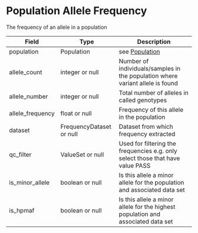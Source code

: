 # Population Allele Frequency

The frequency of an allele in a population

| Field             | Type            | Description
|-------------------|-----------------|---------------------
| population        | Population      | see [Population](./population.md)
| allele_count      | integer or null | Number of individuals/samples in the population where variant allele is found
| allele_number     | integer or null | Total number of alleles in called genotypes
| allele_frequency  | float  or null  | Frequency of this allele in the population
| dataset           | FrequencyDataset or null| Dataset from which frequency extracted
| qc_filter            | ValueSet or null | Used for filtering the frequencies e.g. only select those that have value PASS
| is_minor_allele      | boolean or null  | Is this allele a minor allele for the population and associated data set
| is_hpmaf             | boolean or null  | Is this allele a minor allele for the highest population and associated data set















